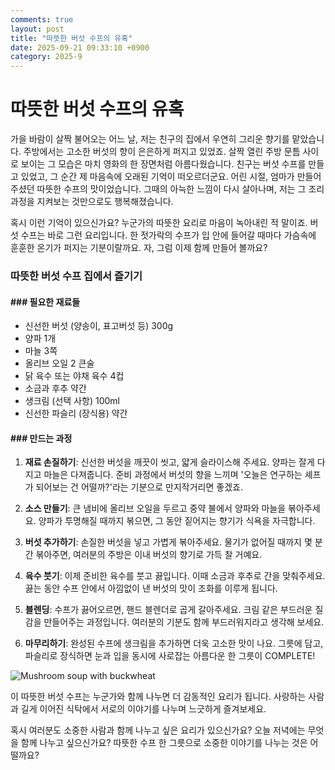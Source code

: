 ```yaml
---
comments: true
layout: post
title: "따뜻한 버섯 수프의 유혹"
date: 2025-09-21 09:33:10 +0900
category: 2025-9
---
```


# 따뜻한 버섯 수프의 유혹

가을 바람이 살짝 불어오는 어느 날, 저는 친구의 집에서 우연히 그리운 향기를 맡았습니다. 주방에서는 고소한 버섯의 향이 은은하게 퍼지고 있었죠. 살짝 열린 주방 문틈 사이로 보이는 그 모습은 마치 영화의 한 장면처럼 아름다웠습니다. 친구는 버섯 수프를 만들고 있었고, 그 순간 제 마음속에 오래된 기억이 떠오르더군요. 어린 시절, 엄마가 만들어 주셨던 따뜻한 수프의 맛이었습니다. 그때의 아늑한 느낌이 다시 살아나며, 저는 그 조리 과정을 지켜보는 것만으로도 행복해졌습니다.

혹시 이런 기억이 있으신가요? 누군가의 따뜻한 요리로 마음이 녹아내린 적 말이죠. 버섯 수프는 바로 그런 요리입니다. 한 젓가락의 수프가 입 안에 들어갈 때마다 가슴속에 훈훈한 온기가 퍼지는 기분이랄까요. 자, 그럼 이제 함께 만들어 볼까요?

### 따뜻한 버섯 수프 집에서 즐기기

#### ### 필요한 재료들

- 신선한 버섯 (양송이, 표고버섯 등) 300g
- 양파 1개
- 마늘 3쪽
- 올리브 오일 2 큰술
- 닭 육수 또는 야채 육수 4컵
- 소금과 후추 약간
- 생크림 (선택 사항) 100ml
- 신선한 파슬리 (장식용) 약간

  

#### ### 만드는 과정

1. **재료 손질하기**: 신선한 버섯을 깨끗이 씻고, 얇게 슬라이스해 주세요. 양파는 잘게 다지고 마늘은 다져줍니다. 준비 과정에서 버섯의 향을 느끼며 '오늘은 연구하는 셰프가 되어보는 건 어떨까?'라는 기분으로 만지작거리면 좋겠죠.

2. **소스 만들기**: 큰 냄비에 올리브 오일을 두르고 중약 불에서 양파와 마늘을 볶아주세요. 양파가 투명해질 때까지 볶으면, 그 동안 짙어지는 향기가 식욕을 자극합니다.

3. **버섯 추가하기**: 손질한 버섯을 넣고 가볍게 볶아주세요. 물기가 없어질 때까지 몇 분간 볶아주면, 여러분의 주방은 이내 버섯의 향기로 가득 찰 거예요.

4. **육수 붓기**: 이제 준비한 육수를 붓고 끓입니다. 이때 소금과 후추로 간을 맞춰주세요. 끓는 동안 수프 안에서 아낌없이 낸 버섯의 맛이 조화를 이루게 됩니다.

5. **블렌딩**: 수프가 끓어오르면, 핸드 블렌더로 곱게 갈아주세요. 크림 같은 부드러운 질감을 만들어주는 과정입니다. 여러분의 기분도 함께 부드러워지라고 생각해 보세요.

6. **마무리하기**: 완성된 수프에 생크림을 추가하면 더욱 고소한 맛이 나요. 그릇에 담고, 파슬리로 장식하면 눈과 입을 동시에 사로잡는 아름다운 한 그릇이 COMPLETE!

![Mushroom soup with buckwheat](https://www.themealdb.com/images/media/meals/1ngcbf1628770793.jpg)

  

이 따뜻한 버섯 수프는 누군가와 함께 나누면 더 감동적인 요리가 됩니다. 사랑하는 사람과 길게 이어진 식탁에서 서로의 이야기를 나누며 느긋하게 즐겨보세요. 

혹시 여러분도 소중한 사람과 함께 나누고 싶은 요리가 있으신가요? 오늘 저녁에는 무엇을 함께 나누고 싶으신가요? 따뜻한 수프 한 그릇으로 소중한 이야기를 나누는 것은 어떨까요?